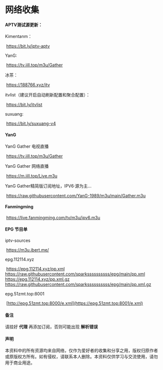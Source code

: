 # 网络收集

#### APTV测试源更新：

Kimentanm：

​	https://bit.ly/iptv-aptv

YanG: 

​	https://tv.iill.top/m3u/Gather

冰茶：

​	https://188766.xyz/itv

itvlist（建议开启自动刷新配置和聚合配置）：

​	https://bit.ly/itvlist

suxuang: 

​	https://bit.ly/suxuang-v4



#### YanG 

YanG Gather 电视直播

​	https://tv.iill.top/m3u/Gather

YanG Gather 网络直播

​	https://m.iill.top/Live.m3u

YanG Gather精简版订阅地址，IPV6·源为主...

​	https://raw.githubusercontent.com/YanG-1989/m3u/main/Gather.m3u	



#### Fanmingming

​	https://live.fanmingming.com/tv/m3u/ipv6.m3u



#### EPG 节目单

iptv-sources

​	https://m3u.ibert.me/

epg.112114.xyz

​	https://epg.112114.xyz/pp.xml
​	https://raw.githubusercontent.com/sparkssssssssss/epg/main/pp.xml
​	https://epg.112114.xyz/pp.xml.gz
​	https://raw.githubusercontent.com/sparkssssssssss/epg/main/pp.xml.gz

epg.51zmt.top:8001

​	[http://epg.51zmt.top:8000/e.xml](https://epg.51zmt.top:8001/e.xml) 



#### 备注

请挂好 **代理** 再添加订阅，否则可能出现 **解析错误**



#### 声明

本资料中的所有资源均来自网络，仅作为爱好者的收集和分享之用，版权归原作者或原版权方所有。如有侵权，请联系本人删除。本资料仅供学习与交流使用，请勿用于商业用途。
